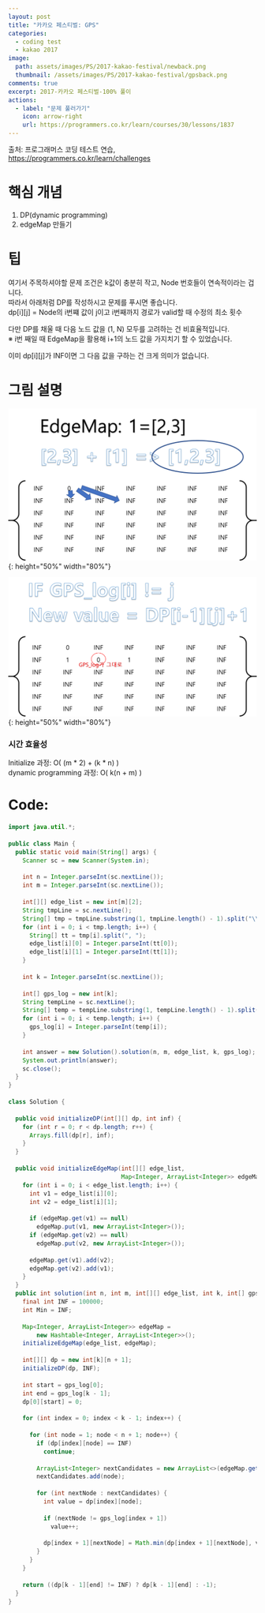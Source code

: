 ```yaml
---
layout: post
title: "카카오 페스티벌: GPS"
categories:
  - coding test
  - kakao 2017
image:
  path: assets/images/PS/2017-kakao-festival/newback.png
  thumbnail: /assets/images/PS/2017-kakao-festival/gpsback.png
comments: true
excerpt: 2017-카카오 페스티벌-100% 풀이
actions:
  - label: "문제 풀러가기"
    icon: arrow-right
    url: https://programmers.co.kr/learn/courses/30/lessons/1837
---
```

출처: 프로그래머스 코딩 테스트 연습, https://programmers.co.kr/learn/challenges<br/>

# 핵심 개념
1. DP(dynamic programming)
2. edgeMap 만들기

# 팁

여기서 주목하셔야할 문제 조건은 k값이 충분히 작고, Node 번호들이 연속적이라는 겁니다.<br/>
따라서 아래처럼 DP를 작성하시고 문제를 푸시면 좋습니다.<br/>
dp[i][j] = Node의 i번쨰 값이 j이고 i번째까지 경로가 valid할 때 수정의 최소 횟수<br/>

다만 DP를 채울 때 다음 노드 값을 (1, N) 모두를 고려하는 건 비효율적입니다.<br/>
※ i번 째일 때 EdgeMap을 활용해 i+1의 노드 값을 가지치기 할 수 있었습니다.<br/>

이미 dp[i][j]가 INF이면 그 다음 값을 구하는 건 크게 의미가 없습니다.<br/>

# 그림 설명
![image](/assets/images/PS/2017-kakao-festival/gps1.png){: height="50%" width="80%"}

![image](/assets/images/PS/2017-kakao-festival/gps2.png){: height="50%" width="80%"}

### 시간 효율성
Initialize 과정: O( (m * 2) + (k * n) )<br/>
dynamic programming 과정: O( k(n + m) )<br/>

# Code:
```java
import java.util.*;

public class Main {
  public static void main(String[] args) {
    Scanner sc = new Scanner(System.in);

    int n = Integer.parseInt(sc.nextLine());
    int m = Integer.parseInt(sc.nextLine());

    int[][] edge_list = new int[m][2];
    String tmpLine = sc.nextLine();
    String[] tmp = tmpLine.substring(1, tmpLine.length() - 1).split("\\],\\[");
    for (int i = 0; i < tmp.length; i++) {
      String[] tt = tmp[i].split(", ");
      edge_list[i][0] = Integer.parseInt(tt[0]);
      edge_list[i][1] = Integer.parseInt(tt[1]);
    }

    int k = Integer.parseInt(sc.nextLine());

    int[] gps_log = new int[k];
    String tempLine = sc.nextLine();
    String[] temp = tempLine.substring(1, tempLine.length() - 1).split(", ");
    for (int i = 0; i < temp.length; i++) {
      gps_log[i] = Integer.parseInt(temp[i]);
    }

    int answer = new Solution().solution(n, m, edge_list, k, gps_log);
    System.out.println(answer);
    sc.close();
  }
}

class Solution {

  public void initializeDP(int[][] dp, int inf) {
    for (int r = 0; r < dp.length; r++) {
      Arrays.fill(dp[r], inf);
    }
  }

  public void initializeEdgeMap(int[][] edge_list,
                                Map<Integer, ArrayList<Integer>> edgeMap) {
    for (int i = 0; i < edge_list.length; i++) {
      int v1 = edge_list[i][0];
      int v2 = edge_list[i][1];

      if (edgeMap.get(v1) == null)
        edgeMap.put(v1, new ArrayList<Integer>());
      if (edgeMap.get(v2) == null)
        edgeMap.put(v2, new ArrayList<Integer>());

      edgeMap.get(v1).add(v2);
      edgeMap.get(v2).add(v1);
    }
  }
  public int solution(int n, int m, int[][] edge_list, int k, int[] gps_log) {
    final int INF = 100000;
    int Min = INF;

    Map<Integer, ArrayList<Integer>> edgeMap =
        new Hashtable<Integer, ArrayList<Integer>>();
    initializeEdgeMap(edge_list, edgeMap);

    int[][] dp = new int[k][n + 1];
    initializeDP(dp, INF);

    int start = gps_log[0];
    int end = gps_log[k - 1];
    dp[0][start] = 0;

    for (int index = 0; index < k - 1; index++) {

      for (int node = 1; node < n + 1; node++) {
        if (dp[index][node] == INF)
          continue;

        ArrayList<Integer> nextCandidates = new ArrayList<>(edgeMap.get(node));
        nextCandidates.add(node);

        for (int nextNode : nextCandidates) {
          int value = dp[index][node];

          if (nextNode != gps_log[index + 1])
            value++;

          dp[index + 1][nextNode] = Math.min(dp[index + 1][nextNode], value);
        }
      }
    }

    return ((dp[k - 1][end] != INF) ? dp[k - 1][end] : -1);
  }
}
```
